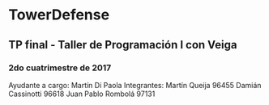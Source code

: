 # TowerDefense
## TP final - Taller de Programación I con Veiga
### 2do cuatrimestre de 2017

Ayudante a cargo: Martín Di Paola
Integrantes: 
Martín Queija 96455
Damián Cassinotti 96618
Juan Pablo Rombolá 97131
